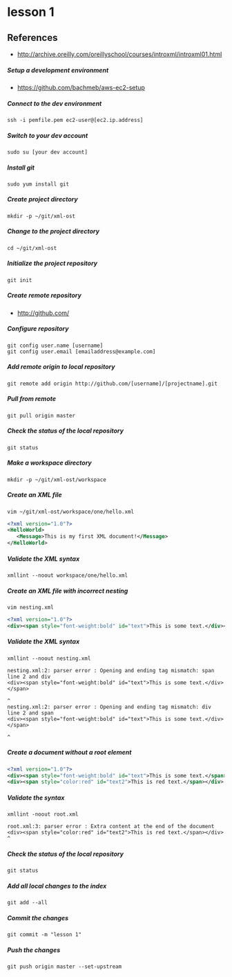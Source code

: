 # lesson 1

## References
* http://archive.oreilly.com/oreillyschool/courses/introxml/introxml01.html

##### Setup a development environment
* https://github.com/bachmeb/aws-ec2-setup

##### Connect to the dev environment
	ssh -i pemfile.pem ec2-user@[ec2.ip.address]

##### Switch to your dev account
	sudo su [your dev account]

##### Install git
	sudo yum install git
	
##### Create project directory
	mkdir -p ~/git/xml-ost

##### Change to the project directory
	cd ~/git/xml-ost

##### Initialize the project repository
	git init

##### Create remote repository
* http://github.com/

##### Configure repository
	git config user.name [username]
	git config user.email [emailaddress@example.com]

##### Add remote origin to local repository
	git remote add origin http://github.com/[username]/[projectname].git

##### Pull from remote
	git pull origin master

##### Check the status of the local repository 
	git status

##### Make a workspace directory
	mkdir -p ~/git/xml-ost/workspace
	
##### Create an XML file
```
vim ~/git/xml-ost/workspace/one/hello.xml
```

```xml
<?xml version="1.0"?>
<HelloWorld>
   <Message>This is my first XML document!</Message>
</HelloWorld>
```

##### Validate the XML syntax
    xmllint --noout workspace/one/hello.xml

##### Create an XML file with incorrect nesting
```
vim nesting.xml
```
```xml
<?xml version="1.0"?>
<div><span style="font-weight:bold" id="text">This is some text.</div></span>
```

##### Validate the XML syntax
```
xmllint --noout nesting.xml
```
```
nesting.xml:2: parser error : Opening and ending tag mismatch: span line 2 and div
<div><span style="font-weight:bold" id="text">This is some text.</div></span>
                                                                      ^
nesting.xml:2: parser error : Opening and ending tag mismatch: div line 2 and span
<div><span style="font-weight:bold" id="text">This is some text.</div></span>
                                                                             ^
```

##### Create a document without a root element
```xml
<?xml version="1.0"?>
<div><span style="font-weight:bold" id="text">This is some text.</span></div>
<div><span style="color:red" id="text2">This is red text.</span></div>
```

##### Validate the syntax
```
xmllint -noout root.xml
```
```
root.xml:3: parser error : Extra content at the end of the document
<div><span style="color:red" id="text2">This is red text.</span></div>
^
```

##### Check the status of the local repository 
    git status
    
##### Add all local changes to the index
    git add --all

##### Commit the changes
    git commit -m "lesson 1"

##### Push the changes
    git push origin master --set-upstream

